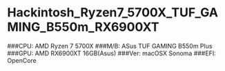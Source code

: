 # Hackintosh_Ryzen7_5700X_TUF_GAMING_B550m_RX6900XT

###CPU: AMD Ryzen 7 5700X
###M/B: ASus TUF GAMING B550m Plus
###GPU: AMD RX6900XT 16GB(Asus)
###Ver: macOSX Sonoma
###EFI: OpenCore
